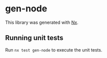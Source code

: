 # gen-node

This library was generated with [Nx](https://nx.dev).

## Running unit tests

Run `nx test gen-node` to execute the unit tests.
